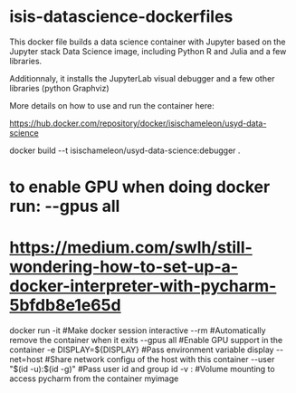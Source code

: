 # isis-datascience-dockerfiles

This docker file builds a data science container with Jupyter based on the Jupyter stack Data Science image, including Python R and Julia and a few libraries.

Additionnaly, it installs the JupyterLab visual debugger and a few other libraries (python Graphviz)

More details on how to use and run the container here:

https://hub.docker.com/repository/docker/isischameleon/usyd-data-science

docker build --t isischameleon/usyd-data-science:debugger .

# to enable GPU when doing docker run: --gpus all
# https://medium.com/swlh/still-wondering-how-to-set-up-a-docker-interpreter-with-pycharm-5bfdb8e1e65d
docker run 
-it #Make docker session interactive
--rm #Automatically remove the container when it exits
--gpus all #Enable GPU support in the container
-e DISPLAY=${DISPLAY} #Pass environment variable display
--net=host #Share network configu of the host with this container
--user "$(id -u):$(id -g)" #Pass user id and group id
-v <path to pycharm in your host machine>:<path to pycharm in docker container> #Volume mounting to access pycharm from the container
myimage
